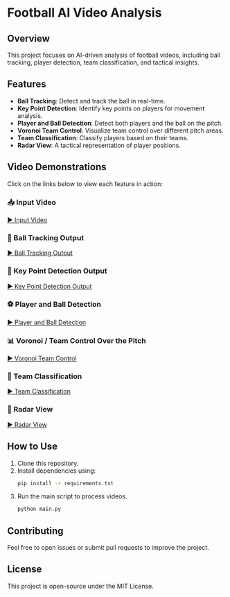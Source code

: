 # Football AI Video Analysis

## Overview
This project focuses on AI-driven analysis of football videos, including ball tracking, player detection, team classification, and tactical insights.

## Features
- **Ball Tracking**: Detect and track the ball in real-time.
- **Key Point Detection**: Identify key points on players for movement analysis.
- **Player and Ball Detection**: Detect both players and the ball on the pitch.
- **Voronoi Team Control**: Visualize team control over different pitch areas.
- **Team Classification**: Classify players based on their teams.
- **Radar View**: A tactical representation of player positions.

## Video Demonstrations
Click on the links below to view each feature in action:

### 📥 Input Video
[▶️ Input Video](https://drive.google.com/file/d/1-Tl8W59_MTYl73ClplaHfe3LY3_BangS/view?usp=drive_link)

### 🎯 Ball Tracking Output
[▶️ Ball Tracking Output](https://drive.google.com/file/d/1-GlNHWsDyfIpGpc4Hku0Z3b2OqN4MI6b/view?usp=drive_link)

### 🏃 Key Point Detection Output
[▶️ Key Point Detection Output](https://drive.google.com/file/d/1-8aM1QkoWDzKAHgtOimcb25-jqGUSJtC/view?usp=drive_link)

### ⚽ Player and Ball Detection
[▶️ Player and Ball Detection](https://drive.google.com/file/d/1-ESo1PNzpekIitW2LcfeBoJQjPRMOyHj/view?usp=drive_link)

### 📊 Voronoi / Team Control Over the Pitch
[▶️ Voronoi Team Control](https://drive.google.com/file/d/1-P9Nnu_vzuRUJk5pC6eCwy2q1duJufn4/view?usp=drive_link)

### 🏅 Team Classification
[▶️ Team Classification](https://drive.google.com/file/d/1-1xNhRDZsqd_IWoq9ZaSjc7eBMm7jXhm/view?usp=drive_link)

### 📡 Radar View
[▶️ Radar View](https://drive.google.com/file/d/1-7fDtm_pqF3LTGGxTU4QkhbudLiAUDDi/view?usp=drive_link)

## How to Use
1. Clone this repository.
2. Install dependencies using:
   ```bash
   pip install -r requirements.txt
   ```
3. Run the main script to process videos.
   ```bash
   python main.py
   ```

## Contributing
Feel free to open issues or submit pull requests to improve the project.

## License
This project is open-source under the MIT License.


